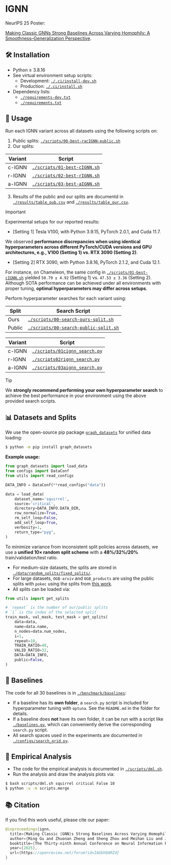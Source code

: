 #  IGNN

<div align="center">

</div>

NeurIPS 25 Poster:

[Making Classic GNNs Strong Baselines Across Varying Homophily: A Smoothness–Generalization Perspective](https://neurips.cc/virtual/2025/poster/118841).

## 🛠️ Installation

* Python ≥ 3.8.16
* See virtual environment setup scripts:
  * Development: [`./.ci/install-dev.sh`](./.ci/install-dev.sh)
  * Production: [`./.ci/install.sh`](./.ci/install.sh)
* Dependency lists:
  * [`./requirements-dev.txt`](./requirements-dev.txt)
  * [`./requirements.txt`](./requirements.txt)

## 🚀 Usage

Run each IGNN variant across all datasets using the following scripts on:
1. Public splits: [`./scripts/00-best-racIGNN-public.sh`](./scripts/00-best-racIGNN-public.sh)
2. Our splits:

| Variant | Script                                           |
| ------- | ------------------------------------------------ |
| c-IGNN  | [`./scripts/01-best-cIGNN.sh`](./scripts/01-best-cIGNN.sh) |
| r-IGNN  | [`./scripts/02-best-rIGNN.sh`](./scripts/02-best-rIGNN.sh) |
| a-IGNN  | [`./scripts/03-best-aIGNN.sh`](./scripts/03-best-aIGNN.sh) |

3. Results of the public and our splits are documentd in  [`./results/table_pub.csv`](./results/table_pub.csv) and [`./results/table_our.csv`](./results/table_our.csv).

> [!important]
> Experimental setups for our reported results:
> - [Setting 1] Tesla V100, with Python 3.9.15, PyTorch 2.0.1, and Cuda 11.7.
>
> We observed **performance discrepancies when using identical hyperparameters across different PyTorch/CUDA versions and GPU architectures, e.g., V100 (Setting 1) vs. RTX 3090 (Setting 2)**.
> - [Setting 2] RTX 3090, with Python 3.8.16, PyTorch 2.1.2, and Cuda 12.1.
>
> For instance, on Chameleon, the same config in [`./scripts/01-best-cIGNN.sh`](./scripts/01-best-cIGNN.sh) yielded `50.79 ± 4.92` (Setting 1) vs. `47.53 ± 3.36` (Setting 2).
> Although SOTA performance can be achieved under all environments with proper tuning, **optimal hyperparameters may differ across setups**.
>

Perform hyperparameter searches for each variant using:

| Split  | Search Script                                                                |
| ------ | ---------------------------------------------------------------------------- |
| Ours   | [`./scripts/00-search-ours-split.sh`](./scripts/00-search-ours-split.sh)     |
| Public | [`./scripts/00-search-public-split.sh`](./scripts/00-search-public-split.sh) |

| Variant | Script                                                       |
| ------- | ------------------------------------------------------------ |
| c-IGNN  | [`./scripts/01cignn_search.py`](./scripts/01cignn_search.py) |
| r-IGNN  | [`./scripts02rignn_search.py`](./scripts/02rignn_search.py)  |
| a-IGNN  | [`./scripts/03aignn_search.py`](./scripts/03aignn_search.py) |
> [!tip]
> We **strongly recommend performing your own hyperparameter search** to achieve the best performance in your environment using the above provided search scripts.

## 📊 Datasets and Splits

We use the open-source pip package [`graph_datasets`](https://github.com/galogm/graph_datasets) for unified data loading:

```bash
$ python -m pip install graph_datasets
```

**Example usage:**

```python
from graph_datasets import load_data
from configs import DataConf
from utils import read_configs

DATA_INFO = DataConf(**read_configs("data"))

data = load_data(
    dataset_name='squirrel',
    source='critical',
    directory=DATA_INFO.DATA_DIR,
    row_normalize=True,
    rm_self_loop=False,
    add_self_loop=True,
    verbosity=1,
    return_type="pyg",
)
```

To minimize variance from inconsistent split policies across datasets, we use a **unified 10× random split scheme** with a **48%/32%/20%** train/validation/test ratio.

- For medium-size datasets, the splits are stored in [`./data/random_splits/fixed_splits/`](./data/random_splits/fixed_splits/).
- For large datasets, `OGB-arxiv` and `OGB_products` are using the public splits with `pokec` using the splits from [this work](https://github.com/cornell-zhang/Polynormer).
- All splits can be loaded via:
```python
from utils import get_splits

# `repeat` is the number of our/public splits
# `i` is the index of the selected split
train_mask, val_mask, test_mask = get_splits(
    data=data,
    name=data.name,
    n_nodes=data.num_nodes,
    i=1,
    repeat=10,
    TRAIN_RATIO=48,
    VALID_RATIO=32,
    DATA=DATA_INFO,
    public=False,
)
```

## 🧩 Baselines

The code for all 30 baselines is in [`./benchmark/baselines`](./benchmark/baselines):

* If a baseline has its **own folder**, a `search.py` script is included for hyperparameter tuning with `optuna`. See the `README.md` in the folder for details.
* If a baseline does **not** have its own folder, it can be run with a script like [`./baselines.py`](./baselines.py), which can conveniently derive the corresponding `search.py` script.
* All search spaces used in the experiments are documented in [`./configs/search_grid.py`](./configs/search_grid.py).

## 📝 Empirical Analysis

* The code for the empirical analysis is documented in  [`./scripts/dml.sh`](./scripts/dml.sh).
* Run the analysis and draw the analysis plots via:
```bash
$ bash scripts/dml.sh squirrel critical False 10
$ python -u -m scripts.merge
```

## 📚 Citation

If you find this work useful, please cite our paper:
```kotlin
@inproceedings{ignn,
  title={Making Classic {GNN}s Strong Baselines Across Varying Homophily: A Smoothness{\textendash}Generalization Perspective},
  author={Ming Gu and Zhuonan Zheng and Sheng Zhou and Meihan Liu and Jiawei Chen and Qiaoyu Tan and Liangcheng Li and Jiajun Bu},
  booktitle={The Thirty-ninth Annual Conference on Neural Information Processing Systems},
  year={2025},
  url={https://openreview.net/forum?id=IAGbhDARZd}
}
```
